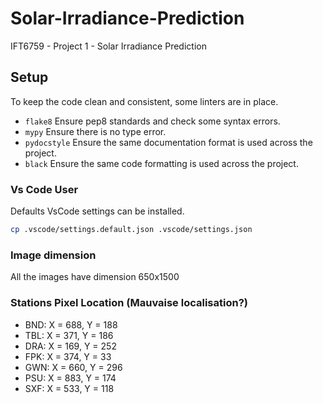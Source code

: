 # Solar-Irradiance-Prediction

IFT6759 - Project 1 - Solar Irradiance Prediction 

## Setup

To keep the code clean and consistent, some linters are in place.

- `flake8` Ensure pep8 standards and check some syntax errors.
- `mypy` Ensure there is no type error.
- `pydocstyle` Ensure the same documentation format is used across the project.
- `black` Ensure the same code formatting is used across the project.

### Vs Code User

Defaults VsCode settings can be installed.

```bash
cp .vscode/settings.default.json .vscode/settings.json
```

### Image dimension
All the images have dimension 650x1500

### Stations Pixel Location (Mauvaise localisation?)
- BND: X = 688, Y = 188
- TBL: X = 371, Y = 186
- DRA: X = 169, Y = 252
- FPK: X = 374, Y = 33
- GWN: X = 660, Y = 296
- PSU: X = 883, Y = 174
- SXF: X = 533, Y = 118
